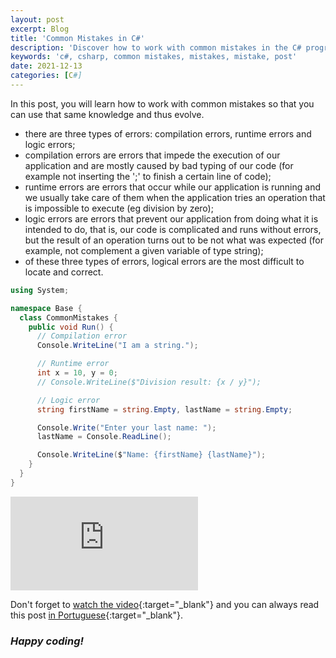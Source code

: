```yaml
---
layout: post
excerpt: Blog
title: 'Common Mistakes in C#'
description: 'Discover how to work with common mistakes in the C# programming language. Get answers to your questions with the theory and examples presented.'
keywords: 'c#, csharp, common mistakes, mistakes, mistake, post'
date: 2021-12-13
categories: [C#]
---
```


In this post, you will learn how to work with common mistakes so that you can use that same knowledge and thus evolve.

- there are three types of errors: compilation errors, runtime errors and logic errors;
- compilation errors are errors that impede the execution of our application and are mostly caused by bad typing of our code (for example not inserting the ';' to finish a certain line of code);
- runtime errors are errors that occur while our application is running and we usually take care of them when the application tries an operation that is impossible to execute (eg division by zero);
- logic errors are errors that prevent our application from doing what it is intended to do, that is, our code is complicated and runs without errors, but the result of an operation turns out to be not what was expected (for example, not complement a given variable of type string);
- of these three types of errors, logical errors are the most difficult to locate and correct.

```csharp
using System;

namespace Base {
  class CommonMistakes {
    public void Run() {
      // Compilation error
      Console.WriteLine("I am a string.");

      // Runtime error
      int x = 10, y = 0;
      // Console.WriteLine($"Division result: {x / y}");

      // Logic error
      string firstName = string.Empty, lastName = string.Empty;

      Console.Write("Enter your last name: ");
      lastName = Console.ReadLine();

      Console.WriteLine($"Name: {firstName} {lastName}");
    }
  }
}
```

<div class="video-container">
  <iframe src="https://www.youtube.com/embed/zTZxnegO2Ro" frameborder="0" allowfullscreen></iframe>
</div>

Don't forget to [watch the video](https://youtu.be/zTZxnegO2Ro){:target="\_blank"} and you can always read this post [in Portuguese](https://caffeinealgorithm.com/blog/erros-comuns-em-csharp/){:target="\_blank"}.

### _Happy coding!_
